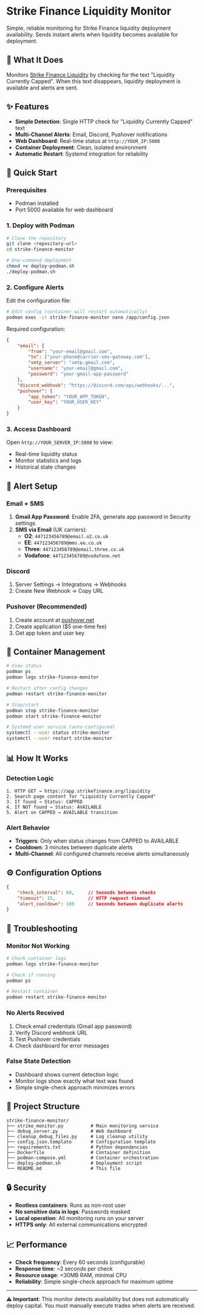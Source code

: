 # Strike Finance Liquidity Monitor

Simple, reliable monitoring for Strike Finance liquidity deployment availability. Sends instant alerts when liquidity becomes available for deployment.

## 🚨 What It Does

Monitors [Strike Finance Liquidity](https://app.strikefinance.org/liquidity) by checking for the text "Liquidity Currently Capped". When this text disappears, liquidity deployment is available and alerts are sent.

## ✨ Features

- **Simple Detection**: Single HTTP check for "Liquidity Currently Capped" text
- **Multi-Channel Alerts**: Email, Discord, Pushover notifications
- **Web Dashboard**: Real-time status at `http://YOUR_IP:5000`
- **Container Deployment**: Clean, isolated environment
- **Automatic Restart**: Systemd integration for reliability

## 🚀 Quick Start

### Prerequisites
- Podman installed
- Port 5000 available for web dashboard

### 1. Deploy with Podman

```bash
# Clone the repository
git clone <repository-url>
cd strike-finance-monitor

# One-command deployment
chmod +x deploy-podman.sh
./deploy-podman.sh
```

### 2. Configure Alerts

Edit the configuration file:
```bash
# Edit config (container will restart automatically)
podman exec -it strike-finance-monitor nano /app/config.json
```

Required configuration:
```json
{
    "email": {
        "from": "your-email@gmail.com",
        "to": ["your-phone@carrier-sms-gateway.com"],
        "smtp_server": "smtp.gmail.com", 
        "username": "your-email@gmail.com",
        "password": "your-gmail-app-password"
    },
    "discord_webhook": "https://discord.com/api/webhooks/...",
    "pushover": {
        "app_token": "YOUR_APP_TOKEN",
        "user_key": "YOUR_USER_KEY"
    }
}
```

### 3. Access Dashboard

Open `http://YOUR_SERVER_IP:5000` to view:
- Real-time liquidity status
- Monitor statistics and logs
- Historical state changes

## 📱 Alert Setup

### Email + SMS
1. **Gmail App Password**: Enable 2FA, generate app password in Security settings
2. **SMS via Email** (UK carriers):
   - **O2**: `447123456789@email.o2.co.uk`
   - **EE**: `447123456789@mms.ee.co.uk` 
   - **Three**: `447123456789@email.three.co.uk`
   - **Vodafone**: `447123456789@vodafone.net`

### Discord
1. Server Settings → Integrations → Webhooks
2. Create New Webhook → Copy URL

### Pushover (Recommended)
1. Create account at [pushover.net](https://pushover.net)
2. Create application ($5 one-time fee)
3. Get app token and user key

## 🐋 Container Management

```bash
# View status
podman ps
podman logs strike-finance-monitor

# Restart after config changes
podman restart strike-finance-monitor

# Stop/start
podman stop strike-finance-monitor
podman start strike-finance-monitor

# Systemd user service (auto-configured)
systemctl --user status strike-monitor
systemctl --user restart strike-monitor
```

## 📊 How It Works

### Detection Logic
```
1. HTTP GET → https://app.strikefinance.org/liquidity
2. Search page content for "Liquidity Currently Capped"
3. If found → Status: CAPPED
4. If NOT found → Status: AVAILABLE
5. Alert on CAPPED → AVAILABLE transition
```

### Alert Behavior
- **Triggers**: Only when status changes from CAPPED to AVAILABLE
- **Cooldown**: 3 minutes between duplicate alerts
- **Multi-Channel**: All configured channels receive alerts simultaneously

## ⚙️ Configuration Options

```json
{
    "check_interval": 60,     // Seconds between checks
    "timeout": 15,            // HTTP request timeout
    "alert_cooldown": 180     // Seconds between duplicate alerts
}
```

## 🔧 Troubleshooting

### Monitor Not Working
```bash
# Check container logs
podman logs strike-finance-monitor

# Check if running
podman ps

# Restart container
podman restart strike-finance-monitor
```

### No Alerts Received
1. Check email credentials (Gmail app password)
2. Verify Discord webhook URL
3. Test Pushover credentials
4. Check dashboard for error messages

### False State Detection
- Dashboard shows current detection logic
- Monitor logs show exactly what text was found
- Simple single-check approach minimizes errors

## 📁 Project Structure

```
strike-finance-monitor/
├── strike_monitor.py          # Main monitoring service
├── debug_server.py            # Web dashboard  
├── cleanup_debug_files.py     # Log cleanup utility
├── config.json.template       # Configuration template
├── requirements.txt           # Python dependencies
├── Dockerfile                 # Container definition
├── podman-compose.yml         # Container orchestration
├── deploy-podman.sh           # Deployment script
└── README.md                  # This file
```

## 🔒 Security

- **Rootless containers**: Runs as non-root user
- **No sensitive data in logs**: Passwords masked
- **Local operation**: All monitoring runs on your server
- **HTTPS only**: All external communications encrypted

## 📈 Performance

- **Check frequency**: Every 60 seconds (configurable)
- **Response time**: ~2 seconds per check
- **Resource usage**: <30MB RAM, minimal CPU
- **Reliability**: Simple single-check approach for maximum uptime

---

**⚠️ Important**: This monitor detects availability but does not automatically deploy capital. You must manually execute trades when alerts are received.
